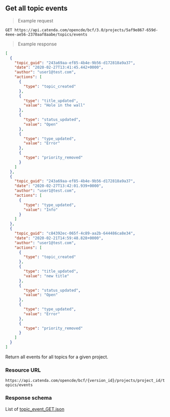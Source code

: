 ## Get all topic events

> Example request

```http
GET https://api.catenda.com/opencde/bcf/3.0/projects/5af9e867-659d-4eee-ae56-2370aaf8aabe/topics/events
```

> Example response

```json
[
  {
    "topic_guid": "243a69aa-ef85-4b4e-9b56-d172818a9a37",
    "date": "2020-02-27T13:41:45.442+0000",
    "author": "user1@test.com",
    "actions": [
      {
        "type": "topic_created"
      },
      {
        "type": "title_updated",
        "value": "Hole in the wall"
      },
      {
        "type": "status_updated",
        "value": "Open"
      },
      {
        "type": "type_updated",
        "value": "Error"
      },
      {
        "type": "priority_removed"
      }
    ]
  },
  {
    "topic_guid": "243a69aa-ef85-4b4e-9b56-d172818a9a37",
    "date": "2020-02-27T13:42:01.939+0000",
    "author": "user1@test.com",
    "actions": [
      {
        "type": "type_updated",
        "value": "Info"
      }
    ]
  },
  {
    "topic_guid": "c84392ec-065f-4c89-aa2b-644486ca8e34",
    "date": "2020-02-21T14:59:48.828+0000",
    "author": "user1@test.com",
    "actions": [
      {
        "type": "topic_created"
      },
      {
        "type": "title_updated",
        "value": "new title"
      },
      {
        "type": "status_updated",
        "value": "Open"
      },
      {
        "type": "type_updated",
        "value": "Error"
      },
      {
        "type": "priority_removed"
      }
    ]
  }
]
```

Return all events for all topics for a given project.

### Resource URL

`https://api.catenda.com/opencde/bcf/{version_id}/projects/project_id/topics/events`

### Response schema

List of [topic_event_GET.json](https://github.com/buildingSMART/BCF-API/blob/release_3_0/Schemas_draft-03/Collaboration/Events/topic_event_GET.json)
